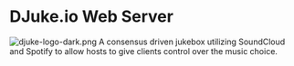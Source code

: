 # DJuke.io Web Server
![djuke-logo-dark.png](https://steemitimages.com/DQmWy8Mcb7NjH83HVy5qEkaXuJ4QJUzhnQjxw6jXaKhrmAF/djuke-logo-dark.png)
A consensus driven jukebox utilizing SoundCloud and Spotify to allow hosts to give clients control over the music choice.
